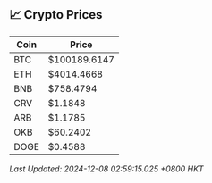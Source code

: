 ## 📈 Crypto Prices

| Coin | Price |
| ---- | ----- |
| BTC | $100189.6147 |
| ETH | $4014.4668 |
| BNB | $758.4794 |
| CRV | $1.1848 |
| ARB | $1.1785 |
| OKB | $60.2402 |
| DOGE | $0.4588 |

_Last Updated: 2024-12-08 02:59:15.025 +0800 HKT_